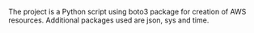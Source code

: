 The project is a Python script using boto3 package for creation of AWS resources. Additional packages used are json, sys and time.
